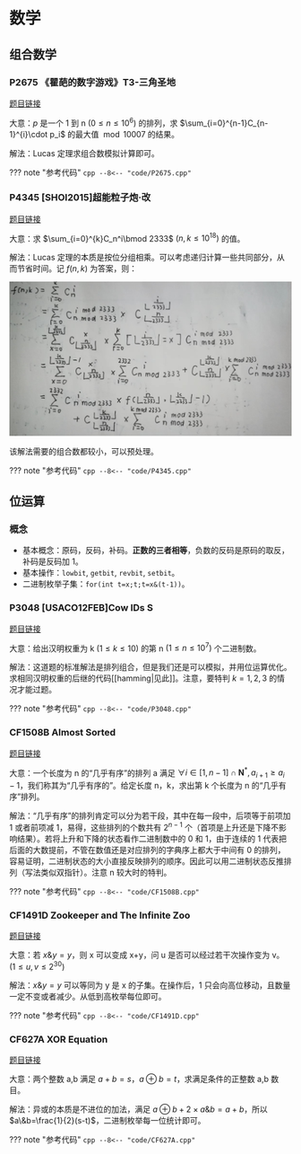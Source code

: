 # 数学
## 组合数学

### P2675 《瞿葩的数字游戏》T3-三角圣地
[题目链接](https://www.luogu.com.cn/problem/P2675)

大意：$p$ 是一个 1 到 n $(0\leq n\leq 10^6)$ 的排列，求 $\sum_{i=0}^{n-1}C_{n-1}^{i}\cdot p_i$ 的最大值 $\bmod 10007$ 的结果。

解法：Lucas 定理求组合数模拟计算即可。

??? note "参考代码"
	```cpp
	--8<-- "code/P2675.cpp"
	```

### P4345 [SHOI2015]超能粒子炮·改
[题目链接](https://www.luogu.com.cn/problem/P4345)

大意：求 $\sum_{i=0}^{k}C_n^i\bmod 2333$ $(n,k\leq10^{18})$ 的值。

解法：Lucas 定理的本质是按位分组相乘。可以考虑递归计算一些共同部分，从而节省时间。记 $f(n,k)$ 为答案，则：

![P4345-formula.jpg](/_static/images/P4345-formula.jpg)

该解法需要的组合数都较小，可以预处理。

??? note "参考代码"
	```cpp
	--8<-- "code/P4345.cpp"
	```

## 位运算
### 概念
- 基本概念：原码，反码，补码。**正数的三者相等**，负数的反码是原码的取反，补码是反码加 1。
- 基本操作：`lowbit`, `getbit`, `revbit`, `setbit`。
- 二进制枚举子集：`for(int t=x;t;t=x&(t-1))`。

### P3048 \[USACO12FEB\]Cow IDs S
[题目链接](https://www.luogu.com.cn/problem/P3048)

大意：给出汉明权重为 k $(1 \leq k \leq 10)$ 的第 n $(1\leq n\leq 10^7)$ 个二进制数。

解法：这道题的标准解法是排列组合，但是我们还是可以模拟，并用位运算优化。求相同汉明权重的后继的代码[[hamming|见此]]。注意，要特判 $k = 1,2,3$ 的情况才能过题。

??? note "参考代码"
	```cpp
	--8<-- "code/P3048.cpp"
	```

### CF1508B Almost Sorted
[题目链接](https://www.luogu.com.cn/problem/CF1508B)

大意：一个长度为 n 的“几乎有序”的排列 a 满足 $\forall i\in [1,n-1]\cap \mathbf{N}^* , a_{i+1}\geq a_{i}-1$，我们称其为“几乎有序的”。给定长度 n，k，求出第 k 个长度为 n 的“几乎有序”排列。

解法：“几乎有序”的排列肯定可以分为若干段，其中在每一段中，后项等于前项加 1 或者前项减 1，易得，这些排列的个数共有 $2^{n-1}$ 个（首项是上升还是下降不影响结果）。若将上升和下降的状态看作二进制数中的 0 和 1，由于连续的 1 代表把后面的大数提前，不管在数值还是对应排列的字典序上都大于中间有 0 的排列，容易证明，二进制状态的大小直接反映排列的顺序。因此可以用二进制状态反推排列（写法类似双指针）。注意 n 较大时的特判。

??? note "参考代码"
	```cpp
	--8<-- "code/CF1508B.cpp"
	```

### CF1491D Zookeeper and The Infinite Zoo
[题目链接](https://www.luogu.com.cn/problem/CF1491D)

大意：若 $x\&y=y$，则 x 可以变成 x+y，问 u 是否可以经过若干次操作变为 v。$(1\leq u,v\leq 2^{30})$

解法：$x\&y=y$ 可以等同为 y 是 x 的子集。在操作后，1 只会向高位移动，且数量一定不变或者减少。从低到高枚举每位即可。

??? note "参考代码"
	```cpp
	--8<-- "code/CF1491D.cpp"
	```

### CF627A XOR Equation
[题目链接](https://www.luogu.com.cn/problem/CF627A)

大意：两个整数 a,b 满足 $a+b=s$，$a\oplus b=t$，求满足条件的正整数 a,b 数目。

解法：异或的本质是不进位的加法，满足 $a\oplus b+2\times a\&b=a+b$，所以 $a\&b=\frac{1}{2}(s-t)$，二进制枚举每一位统计即可。

??? note "参考代码"
	```cpp
	--8<-- "code/CF627A.cpp"
	```

<!--## P4060 \[Code+#1\]可做题
[题目链接](https://www.luogu.com.cn/problem/P4060)

大意：给定一个长度为 n $(1\leq n\leq 10^9)$，有 m $(1\leq m\leq 10^5)$ 个元素已知的序列。求序列异或前缀和的前缀和的最小值。

解法：考虑位运算每一位互不影响，对每一位分别计算。-->